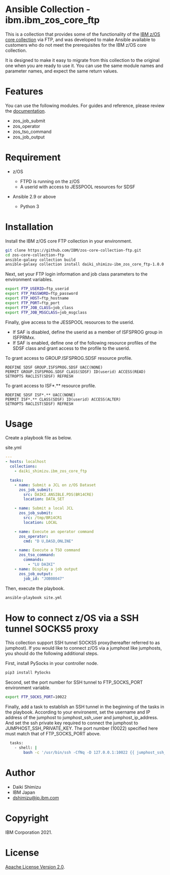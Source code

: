 Ansible Collection - ibm.ibm_zos_core_ftp
=========================================

This is a collection that provides some of the functionality of the [IBM z/OS core collection](https://galaxy.ansible.com/ibm/ibm_zos_core) via FTP, and was developed to make Ansible available to customers who do not meet the prerequisites for the IBM z/OS core collection.

It is designed to make it easy to migrate from this collection to the original one when you are ready to use it. You can use the same module names and parameter names, and expect the same return values.


Features
========

You can use the following modules. For guides and reference, please review the [documentation](https://ibm.github.io/z_ansible_collections_doc/ibm_zos_core/docs/source/modules.html).


* zos_job_submit
* zos_operator
* zos_tso_command
* zos_job_output


Requirement
===========

* z/OS
  * FTPD is running on the z/OS
  * A userid with access to JESSPOOL resources for SDSF

* Ansible 2.9 or above
  * Python 3


Installation
============

Install the IBM z/OS core FTP collection in your environment.


```bash
git clone https://github.com/IBM/zos-core-collection-ftp.git
cd zos-core-collection-ftp
ansible-galaxy collection build
ansible-galaxy collection install daiki_shimizu-ibm_zos_core_ftp-1.0.0.tar.gz
```


Next, set your FTP login information and job class parameters to the environment variables.


```bash
export FTP_USERID=ftp_userid
export FTP_PASSWORD=ftp_password
export FTP_HOST=ftp_hostname
export FTP_PORT=ftp_port
export FTP_JOB_CLASS=job_class
export FTP_JOB_MSGCLASS=job_msgclass
```



Finally, give access to the JESSPOOL resources to the userid.

* If SAF is disabled, define the userid as a member of ISFSPROG group in ISFPRMxx.
* If SAF is enabled, define one of the following resource profiles of the SDSF class and grant access to the profile to the userid.


To grant access to GROUP.ISFSPROG.SDSF resource profile.


```
RDEFINE SDSF GROUP.ISFSPROG.SDSF UACC(NONE)
PERMIT GROUP.ISFSPROG.SDSF CLASS(SDSF) ID(userid) ACCESS(READ)
SETROPTS RACLIST(SDSF) REFRESH
```


To grant access to ISF\*.\*\* resource profile.


```
RDEFINE SDSF ISF*.** UACC(NONE)
PERMIT ISF*.** CLASS(SDSF) ID(userid) ACCESS(ALTER)
SETROPTS RACLIST(SDSF) REFRESH
```


Usage
=====

Create a playbook file as below.


site.yml
```yml
---
- hosts: localhost
  collections: 
    - daiki_shimizu.ibm_zos_core_ftp

  tasks:
    - name: Submit a JCL on z/OS Dataset
      zos_job_submit:
        src: DAIKI.ANSIBLE.PDS(BR14CRE)
        location: DATA_SET

    - name: Submit a local JCL
      zos_job_submit:
        src: /tmp/BR14CR1
        location: LOCAL

    - name: Execute an operator command
      zos_operator:
        cmd: "D U,DASD,ONLINE"

    - name: Execute a TSO command
      zos_tso_command:
        commands:
          - "LU DAIKI"
    - name: Display a job output
      zos_job_output:
        job_id: "JOB08047"

```


Then, execute the playbook.


```bash
ansible-playbook site.yml
```


How to connect z/OS via a SSH tunnel SOCKS5 proxy
================================================

This collection support SSH tunnel SOCKS5 proxy(hereafter referred to as jumphost). If you would like to connect z/OS via a jumphost like jumphosts, you should do the following additional steps.


First, install PySocks in your controller node.


```bash
pip3 install PySocks
```


Second, set the port number for SSH tunnel to FTP_SOCKS_PORT environment variable.


```bash
export FTP_SOCKS_PORT=10022
```


Finally, add a task to establish an SSH tunnel in the beginning of the tasks in the playbook. According to your environemt, set the username and IP address of the jumphost to jumphost_ssh_user and jumphost_ip_address. And set the ssh private key required to connect the jumphost to JUMPHOST_SSH_PRIVATE_KEY. The port number (10022) specified here must match that of FTP_SOCKS_PORT above.


```bash
  tasks:
    - shell: |
        bash -c '/usr/bin/ssh -CfNq -D 127.0.0.1:10022 {{ jumphost_ssh_user }}@{{ jumphost_ip_address }} -i $JUMPHOST_SSH_PRIVATE_KEY -o StrictHostKeyChecking=no -o UserKnownHostsFile=/dev/null ;sleep 30'
```



Author
======

* Daiki Shimizu
* IBM Japan
* dshimizu@jp.ibm.com


Copyright
=========

IBM Corporation 2021.


License
=======

[Apache License Version 2.0](http://www.apache.org/licenses/LICENSE-2.0).
